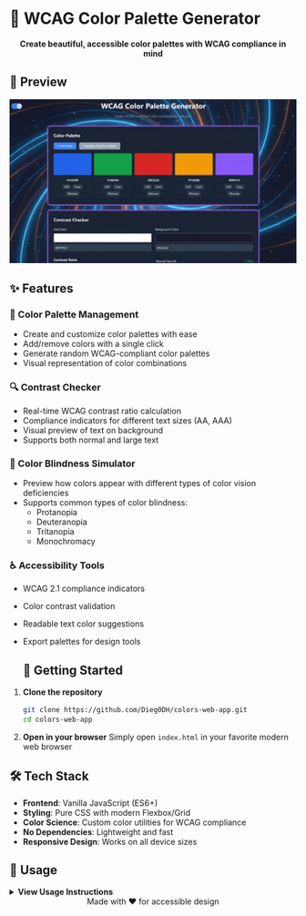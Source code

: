 # 🎨 WCAG Color Palette Generator
<div align="center">
  <p>
    <strong>Create beautiful, accessible color palettes with WCAG compliance in mind</strong>
  </p>
</div>

## 📸 Preview

![Screenshot of the application](assets/2.jpg)


  

## ✨ Features

### 🎨 Color Palette Management

- Create and customize color palettes with ease
- Add/remove colors with a single click
- Generate random WCAG-compliant color palettes
- Visual representation of color combinations

### 🔍 Contrast Checker

- Real-time WCAG contrast ratio calculation
- Compliance indicators for different text sizes (AA, AAA)
- Visual preview of text on background
- Supports both normal and large text

### 🌈 Color Blindness Simulator

- Preview how colors appear with different types of color vision deficiencies
- Supports common types of color blindness:
  - Protanopia
  - Deuteranopia
  - Tritanopia
  - Monochromacy

### ♿ Accessibility Tools

- WCAG 2.1 compliance indicators
- Color contrast validation
- Readable text color suggestions
- Export palettes for design tools



  ## 🚀 Getting Started

1. **Clone the repository**

   ```bash
   git clone https://github.com/Dieg0DH/colors-web-app.git
   cd colors-web-app
   ```

2. **Open in your browser**
   Simply open `index.html` in your favorite modern web browser

   

## 🛠️ Tech Stack

- **Frontend**: Vanilla JavaScript (ES6+)
- **Styling**: Pure CSS with modern Flexbox/Grid
- **Color Science**: Custom color utilities for WCAG compliance
- **No Dependencies**: Lightweight and fast
- **Responsive Design**: Works on all device sizes





## 🎯 Usage

<details>
  <summary><strong>View Usage Instructions</strong></summary>
  
  <br>
  
  ### 🎨 Creating a Palette
  - Click "+ Add Color" to add new colors
  - Use the color picker or enter hex codes directly
  - Generate random palettes with the "Generate Random Palette" button

  ### 🔍 Checking Contrast
  - Select foreground and background colors
  - View real-time contrast ratio
  - Check WCAG compliance for different text sizes

  ### 🌈 Simulating Color Blindness
  - Select a color vision deficiency type from the dropdown
  - Preview how your palette appears to users with color vision deficiencies
</details>

<div align="center">
  Made with ❤️ for accessible design
</div>
